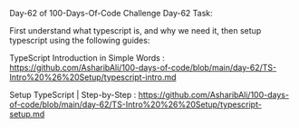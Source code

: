 Day-62 of 100-Days-Of-Code Challenge Day-62 Task:

First understand what typescript is, and why we need it, then setup typescript using the following guides:

TypeScript Introduction in Simple Words : https://github.com/AsharibAli/100-days-of-code/blob/main/day-62/TS-Intro%20%26%20Setup/typescript-intro.md

Setup TypeScript | Step-by-Step : https://github.com/AsharibAli/100-days-of-code/blob/main/day-62/TS-Intro%20%26%20Setup/typescript-setup.md